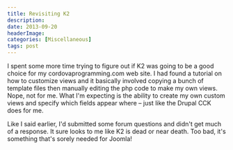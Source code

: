 ```yaml
---
title: Revisiting K2
description: 
date: 2013-09-20
headerImage: 
categories: [Miscellaneous]
tags: post
---
```


I spent some more time trying to figure out if K2 was going to be a good choice for my cordovaprogramming.com web site. I had found a tutorial on how to customize views and it basically involved copying a bunch of template files then manually editing the php code to make my own views. Nope, not for me. What I'm expecting is the ability to create my own custom views and specify which fields appear where – just like the Drupal CCK does for me.

Like I said earlier, I'd submitted some forum questions and didn't get much of a response. It sure looks to me like K2 is dead or near death. Too bad, it's something that's sorely needed for Joomla!
